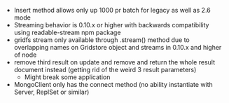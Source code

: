 - Insert method allows only up 1000 pr batch for legacy as well as 2.6 mode
- Streaming behavior is 0.10.x or higher with backwards compatibility using readable-stream npm package
- gridfs stream only available through .stream() method due to overlapping names on Gridstore object and streams in 0.10.x and higher of node
- remove third result on update and remove and return the whole result document instead (getting rid of the weird 3 result parameters)
    - Might break some application
- MongoClient only has the connect method (no ability instantiate with Server, ReplSet or similar)